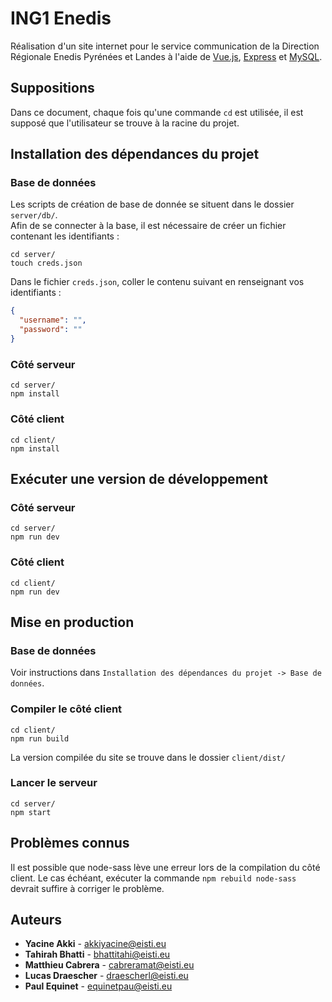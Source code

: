 # ING1 Enedis

Réalisation d'un site internet pour le service communication de la Direction Régionale Enedis Pyrénées et Landes à l'aide de [Vue.js](https://vuejs.org/), [Express](https://expressjs.com/) et [MySQL](https://www.mysql.com).

## Suppositions
Dans ce document, chaque fois qu'une commande `cd` est utilisée, il est supposé que l'utilisateur se trouve à la racine du projet.

## Installation des dépendances du projet
### Base de données
Les scripts de création de base de donnée se situent dans le dossier `server/db/`. <br>
Afin de se connecter à la base, il est nécessaire de créer un fichier contenant les identifiants :
```
cd server/
touch creds.json
```
Dans le fichier `creds.json`, coller le contenu suivant en renseignant vos identifiants :
```json
{
  "username": "",
  "password": ""
}
```
### Côté serveur
```
cd server/
npm install
```
### Côté client
```
cd client/
npm install
```

## Exécuter une version de développement
### Côté serveur
```
cd server/
npm run dev
```
### Côté client
```
cd client/
npm run dev
```

## Mise en production
### Base de données
Voir instructions dans `Installation des dépendances du projet -> Base de données`.
### Compiler le côté client
```
cd client/
npm run build
```
La version compilée du site se trouve dans le dossier `client/dist/`
### Lancer le serveur
```
cd server/
npm start
```

## Problèmes connus
Il est possible que node-sass lève une erreur lors de la compilation du côté client. Le cas échéant, exécuter la commande `npm rebuild node-sass` devrait suffire à corriger le problème.

## Auteurs
* **Yacine Akki** - akkiyacine@eisti.eu
* **Tahirah Bhatti** - bhattitahi@eisti.eu
* **Matthieu Cabrera** - cabreramat@eisti.eu
* **Lucas Draescher** - draescherl@eisti.eu
* **Paul Equinet** - equinetpau@eisti.eu